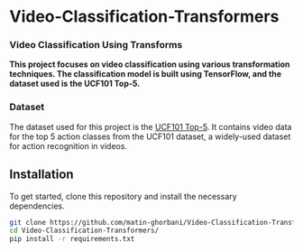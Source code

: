 # Video-Classification-Transformers
### Video Classification Using Transforms

**This project focuses on video classification using various transformation techniques. The classification model is built using TensorFlow, and the dataset used is the UCF101 Top-5.**

### Dataset
The dataset used for this project is the [UCF101 Top-5](https://github.com/sayakpaul/Action-Recognition-in-TensorFlow/releases/download/v1.0.0/ucf101_top5.tar.gz). It contains video data for the top 5 action classes from the UCF101 dataset, a widely-used dataset for action recognition in videos.

## Installation
To get started, clone this repository and install the necessary dependencies.
```bash
git clone https://github.com/matin-ghorbani/Video-Classification-Transformers.git
cd Video-Classification-Transformers/
pip install -r requirements.txt
```

